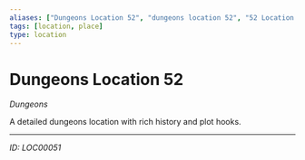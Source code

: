 ```yaml
---
aliases: ["Dungeons Location 52", "dungeons location 52", "52 Location Dungeons"]
tags: [location, place]
type: location
---
```


# Dungeons Location 52

*Dungeons*

A detailed dungeons location with rich history and plot hooks.

---
*ID: LOC00051*